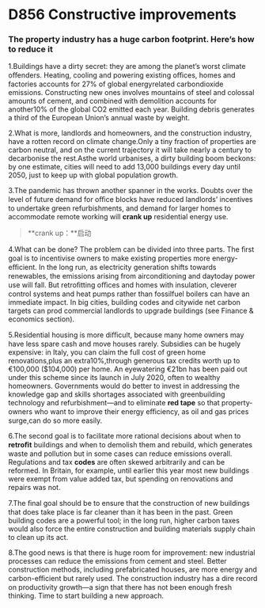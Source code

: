 # D856 Constructive improvements 

### **The property industry has a huge carbon footprint. Here’s how to reduce it**
1.Buildings have a dirty secret: they are among the planet’s worst climate oﬀenders. Heating, cooling and powering existing oﬃces, homes and factories accounts for 27% of global energy­related carbon­dioxide emissions. Constructing new ones involves mountains of steel and colossal amounts of cement, and combined with demolition accounts for another10% of the global CO2 emitted each year. Building debris generates a third of the European Union’s annual waste by weight.

2.What is more, landlords and homeowners, and the construction industry, have a rotten record on climate change.Only a tiny fraction of properties are carbon neutral, and on the current trajectory it will take nearly a century to decarbonise the rest.Asthe world urbanises, a dirty building boom beckons: by one estimate, cities will need to add 13,000 buildings every day until 2050, just to keep up with global population growth.

3.The pandemic has thrown another spanner in the works. Doubts over the level of future demand for oﬃce blocks have reduced landlords’ incentives to undertake green refurbishments, and demand for larger homes to accommodate remote working will **crank up** residential energy use.

> **crank up：**启动
 > 

4.What can be done? The problem can be divided into three parts. The ﬁrst goal is to incentivise owners to make existing properties more energy­-eﬃcient. In the long run, as electricity generation shifts towards renewables, the emissions arising from air­conditioning and day­to­day power use will fall. But retroﬁtting oﬃces and homes with insulation, cleverer control systems and heat pumps rather than fossil­fuel boilers can have an immediate impact. In big cities, building codes and city­wide net carbon targets can prod commercial landlords to upgrade buildings (see Finance & economics section).

5.Residential housing is more diﬃcult, because many home owners may have less spare cash and move houses rarely. Subsidies can be hugely expensive: in Italy, you can claim the full cost of green home renovations,plus an extra10%,through generous tax credits worth up to €100,000 ($104,000) per home. An eye­watering €21bn has been paid out under this scheme since its launch in July 2020, often to wealthy homeowners. Governments would do better to invest in addressing the knowledge gap and skills shortages associated with green­building technology and refurbishment—and to eliminate **red tape** so that property­ owners who want to improve their energy eﬃciency, as oil and gas prices surge,can do so more easily.

6.The second goal is to facilitate more rational decisions about when to **retroﬁt** buildings and when to demolish them and rebuild, which generates waste and pollution but in some cases can reduce emissions overall. Regulations and tax **codes** are often skewed arbitrarily and can be reformed. In Britain, for example, until earlier this year most new buildings were exempt from value ­added tax, but spending on renovations and repairs was not.

7.The ﬁnal goal should be to ensure that the construction of new buildings that does take place is far cleaner than it has been in the past. Green building codes are a powerful tool; in the long run, higher carbon taxes would also force the entire construction and building ­materials supply chain to clean up its act.

8.The good news is that there is huge room for improvement: new industrial processes can reduce the emissions from cement and steel. Better construction methods, including prefabricated houses, are more energy­ and carbon­-eﬃcient but rarely used. The construction industry has a dire record on productivity growth—a sign that there has not been enough fresh thinking. Time to start building a new approach.

